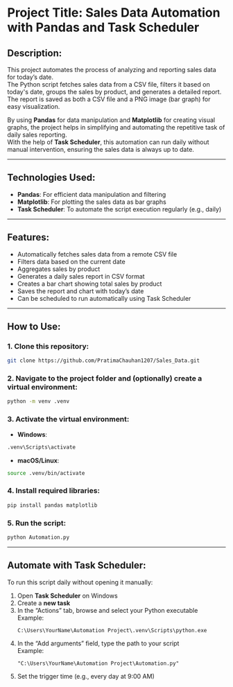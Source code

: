 # Project Title: Sales Data Automation with Pandas and Task Scheduler

## Description:
This project automates the process of analyzing and reporting sales data for today’s date.  
The Python script fetches sales data from a CSV file, filters it based on today's date, groups the sales by product, and generates a detailed report.  
The report is saved as both a CSV file and a PNG image (bar graph) for easy visualization.  

By using **Pandas** for data manipulation and **Matplotlib** for creating visual graphs, the project helps in simplifying and automating the repetitive task of daily sales reporting.  
With the help of **Task Scheduler**, this automation can run daily without manual intervention, ensuring the sales data is always up to date.

---

## Technologies Used:
- **Pandas**: For efficient data manipulation and filtering  
- **Matplotlib**: For plotting the sales data as bar graphs  
- **Task Scheduler**: To automate the script execution regularly (e.g., daily)

---

## Features:
- Automatically fetches sales data from a remote CSV file  
- Filters data based on the current date  
- Aggregates sales by product  
- Generates a daily sales report in CSV format  
- Creates a bar chart showing total sales by product  
- Saves the report and chart with today’s date  
- Can be scheduled to run automatically using Task Scheduler  

---

## How to Use:

### 1. Clone this repository:
```bash
git clone https://github.com/PratimaChauhan1207/Sales_Data.git
```

### 2. Navigate to the project folder and (optionally) create a virtual environment:
```bash
python -m venv .venv
```

### 3. Activate the virtual environment:
- **Windows**:
```bash
.venv\Scripts\activate
```
- **macOS/Linux**:
```bash
source .venv/bin/activate
```

### 4. Install required libraries:
```bash
pip install pandas matplotlib
```

### 5. Run the script:
```bash
python Automation.py
```
---

## Automate with Task Scheduler:

To run this script daily without opening it manually:

1. Open **Task Scheduler** on Windows  
2. Create a **new task**  
3. In the “Actions” tab, browse and select your Python executable  
   Example:  
   ```
   C:\Users\YourName\Automation Project\.venv\Scripts\python.exe
   ```
4. In the “Add arguments” field, type the path to your script  
   Example:  
   ```
   "C:\Users\YourName\Automation Project\Automation.py"
   ```
5. Set the trigger time (e.g., every day at 9:00 AM)  

